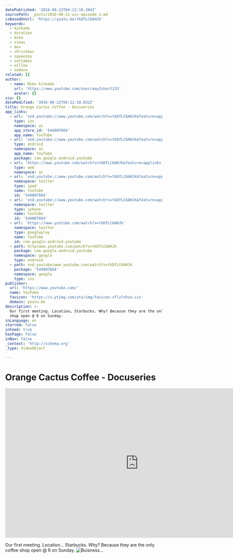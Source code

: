 ```yaml
---
datePublished: '2016-08-22T04:12:10.384Z'
sourcePath: _posts/2016-08-21-occ-episode-1.md
isBasedOnUrl: 'https://youtu.be/tkDfLC6AHJk'
keywords:
  - kinkade
  - duration
  - mike
  - views
  - mov
  - christmas
  - squeezey
  - outtakes
  - willow
  - sedona
related: []
author:
  - name: Mike kinkade
    url: 'https://www.youtube.com/user/way2short233'
    avatar: {}
via: {}
dateModified: '2016-08-22T04:12:10.032Z'
title: Orange Cactus Coffee - Docuseries
app_links:
  - url: 'vnd.youtube://www.youtube.com/watch?v=tkDfLC6AHJk&feature=applinks'
    type: ios
    namespace: ai
    app_store_id: '544007664'
    app_name: YouTube
  - url: 'vnd.youtube://www.youtube.com/watch?v=tkDfLC6AHJk&feature=applinks'
    type: android
    namespace: ai
    app_name: YouTube
    package: com.google.android.youtube
  - url: 'https://www.youtube.com/watch?v=tkDfLC6AHJk&feature=applinks'
    type: web
    namespace: ai
  - url: 'vnd.youtube://www.youtube.com/watch?v=tkDfLC6AHJk&feature=applinks'
    namespace: twitter
    type: ipad
    name: YouTube
    id: '544007664'
  - url: 'vnd.youtube://www.youtube.com/watch?v=tkDfLC6AHJk&feature=applinks'
    namespace: twitter
    type: iphone
    name: YouTube
    id: '544007664'
  - url: 'https://www.youtube.com/watch?v=tkDfLC6AHJk'
    namespace: twitter
    type: googleplay
    name: YouTube
    id: com.google.android.youtube
  - path: http/www.youtube.com/watch?v=tkDfLC6AHJk
    package: com.google.android.youtube
    namespace: google
    type: android
  - path: vnd.youtube/www.youtube.com/watch?v=tkDfLC6AHJk
    package: '544007664'
    namespace: google
    type: ios
publisher:
  url: 'https://www.youtube.com/'
  name: YouTube
  favicon: 'https://s.ytimg.com/yts/img/favicon-vflz7uhzw.ico'
  domain: youtu.be
description: >-
  Our first meeting. Location… Starbucks. Why? Because they are the only coffee
  shop open @ 6 on Sunday.
inLanguage: en
starred: false
inFeed: true
hasPage: false
inNav: false
_context: 'http://schema.org'
_type: VideoObject

---
```

# Orange Cactus Coffee - Docuseries

<iframe src="https://cdn.embedly.com/widgets/media.html?src=https%3A%2F%2Fwww.youtube.com%2Fembed%2FtkDfLC6AHJk%3Ffeature%3Doembed&amp;url=http%3A%2F%2Fwww.youtube.com%2Fwatch%3Fv%3DtkDfLC6AHJk&amp;image=https%3A%2F%2Fi.ytimg.com%2Fvi%2FtkDfLC6AHJk%2Fhqdefault.jpg&amp;key=b7d04c9b404c499eba89ee7072e1c4f7&amp;type=text%2Fhtml&amp;schema=youtube" width="854" height="480" scrolling="no" frameborder="0" allowfullscreen="" style=""></iframe>

Our first meeting. Location... Starbucks. Why? Because they are the only coffee shop open @ 6 on Sunday.
![Buisness...](https://the-grid-user-content.s3-us-west-2.amazonaws.com/02a535c0-6477-43c7-a71e-ac0e8be03291.jpg)